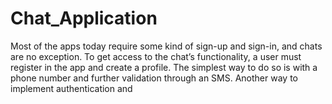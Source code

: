 # Chat_Application
Most of the apps today require some kind of sign-up and sign-in, and chats are no exception. To get access to the chat’s functionality, a user must register in the app and create a profile. The simplest way to do so is with a phone number and further validation through an SMS. Another way to implement authentication and
